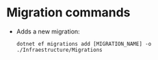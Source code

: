# Migration commands

- Adds a new migration:
	```
	dotnet ef migrations add [MIGRATION_NAME] -o ./Infraestructure/Migrations
	````
